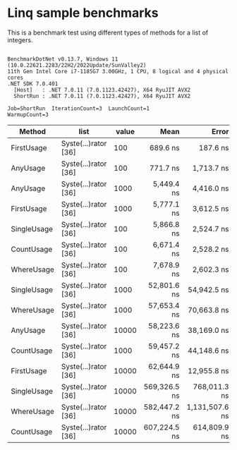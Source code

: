 # Linq sample benchmarks

This is a benchmark test using different types of methods for a list of integers.

```

BenchmarkDotNet v0.13.7, Windows 11 (10.0.22621.2283/22H2/2022Update/SunValley2)
11th Gen Intel Core i7-1185G7 3.00GHz, 1 CPU, 8 logical and 4 physical cores
.NET SDK 7.0.401
  [Host]   : .NET 7.0.11 (7.0.1123.42427), X64 RyuJIT AVX2
  ShortRun : .NET 7.0.11 (7.0.1123.42427), X64 RyuJIT AVX2

Job=ShortRun  IterationCount=3  LaunchCount=1  
WarmupCount=3  

```
|      Method |                 list | value |         Mean |          Error |       StdDev |       StdErr |          Min |          Max |        Op/s |   Gen0 | Allocated |
|------------ |--------------------- |------ |-------------:|---------------:|-------------:|-------------:|-------------:|-------------:|------------:|-------:|----------:|
|  FirstUsage | Syste(...)rator [36] |   100 |     689.6 ns |       187.6 ns |     10.28 ns |      5.94 ns |     678.2 ns |     698.0 ns | 1,450,077.5 | 0.0200 |     128 B |
|    AnyUsage | Syste(...)rator [36] |   100 |     771.7 ns |     1,713.7 ns |     93.94 ns |     54.23 ns |     684.3 ns |     871.1 ns | 1,295,824.2 | 0.0200 |     128 B |
|    AnyUsage | Syste(...)rator [36] |  1000 |   5,449.4 ns |     4,416.0 ns |    242.06 ns |    139.75 ns |   5,176.4 ns |   5,637.6 ns |   183,505.0 | 0.0153 |     128 B |
|  FirstUsage | Syste(...)rator [36] |  1000 |   5,777.1 ns |     3,612.5 ns |    198.02 ns |    114.32 ns |   5,642.9 ns |   6,004.6 ns |   173,095.8 | 0.0153 |     128 B |
| SingleUsage | Syste(...)rator [36] |   100 |   5,866.8 ns |     2,524.7 ns |    138.39 ns |     79.90 ns |   5,723.6 ns |   5,999.8 ns |   170,450.3 | 0.0153 |     128 B |
|  CountUsage | Syste(...)rator [36] |   100 |   6,671.4 ns |     2,528.2 ns |    138.58 ns |     80.01 ns |   6,541.2 ns |   6,817.1 ns |   149,893.5 | 0.0153 |     128 B |
|  WhereUsage | Syste(...)rator [36] |   100 |   7,678.9 ns |     2,602.3 ns |    142.64 ns |     82.36 ns |   7,576.0 ns |   7,841.7 ns |   130,227.6 | 0.0381 |     256 B |
| SingleUsage | Syste(...)rator [36] |  1000 |  52,801.6 ns |    54,942.5 ns |  3,011.58 ns |  1,738.74 ns |  50,212.0 ns |  56,106.4 ns |    18,938.8 |      - |     128 B |
|  WhereUsage | Syste(...)rator [36] |  1000 |  57,653.4 ns |    70,663.8 ns |  3,873.32 ns |  2,236.26 ns |  53,826.8 ns |  61,571.8 ns |    17,345.0 |      - |     256 B |
|    AnyUsage | Syste(...)rator [36] | 10000 |  58,223.6 ns |    38,169.0 ns |  2,092.17 ns |  1,207.92 ns |  56,094.8 ns |  60,277.1 ns |    17,175.2 |      - |     128 B |
|  CountUsage | Syste(...)rator [36] |  1000 |  59,457.2 ns |    44,148.6 ns |  2,419.94 ns |  1,397.15 ns |  56,671.5 ns |  61,039.0 ns |    16,818.8 |      - |     128 B |
|  FirstUsage | Syste(...)rator [36] | 10000 |  62,644.9 ns |    12,955.8 ns |    710.15 ns |    410.01 ns |  62,226.2 ns |  63,464.8 ns |    15,963.0 |      - |     128 B |
| SingleUsage | Syste(...)rator [36] | 10000 | 569,326.5 ns |   768,011.3 ns | 42,097.29 ns | 24,304.88 ns | 522,309.1 ns | 603,521.9 ns |     1,756.5 |      - |     128 B |
|  WhereUsage | Syste(...)rator [36] | 10000 | 582,447.2 ns | 1,131,507.6 ns | 62,021.75 ns | 35,808.27 ns | 512,383.5 ns | 630,324.4 ns |     1,716.9 |      - |     256 B |
|  CountUsage | Syste(...)rator [36] | 10000 | 607,224.5 ns |   614,809.9 ns | 33,699.80 ns | 19,456.59 ns | 578,084.1 ns | 644,128.6 ns |     1,646.8 |      - |     128 B |
